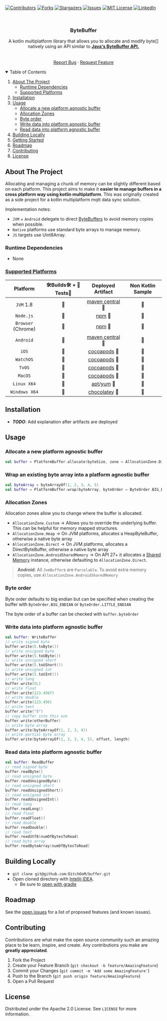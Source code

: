 [![Contributors][contributors-shield]][contributors-url]
[![Forks][forks-shield]][forks-url]
[![Stargazers][stars-shield]][stars-url]
[![Issues][issues-shield]][issues-url]
[![MIT License][license-shield]][license-url]
[![LinkedIn][linkedin-shield]][linkedin-url]


<!-- PROJECT LOGO -->
<!--suppress ALL -->

<br />
<p align="center">
<h3 align="center">ByteBuffer</h3>

<p align="center">
A kotlin multiplatform library that allows you to allocate and modify byte[] natively using an API similar to <a href="https://docs.oracle.com/javase/8/docs/api/java/nio/ByteBuffer.html"><strong>Java's ByteBuffer API.</strong></a>
<br />
<!-- <a href="https://github.com/DitchOoM/buffer"><strong>Explore the docs »</strong></a> -->
<br />
<br />
<!-- <a href="https://github.com/DitchOoM/buffer">View Demo</a>
· -->
<a href="https://github.com/DitchOoM/buffer/issues">Report Bug</a>
·
<a href="https://github.com/DitchOoM/buffer/issues">Request Feature</a>
</p>


<details open="open">
  <summary>Table of Contents</summary>
  <ol>
    <li>
      <a href="#about-the-project">About The Project</a>
      <ul>
        <li><a href="#runtime-dependencies">Runtime Dependencies</a></li>
      </ul>
      <ul>
        <li><a href="#supported-platforms">Supported Platforms</a></li>
      </ul>
    </li>
    <li><a href="#installation">Installation</a></li>
    <li>
      <a href="#usage">Usage</a>
      <ul>
        <li><a href="#allocate-a-new-platform-agnostic-buffer">Allocate a new platform agnostic buffer</a></li>
        <li><a href="#allocation-zone">Allocation Zones</a></li>
        <li><a href="#byte-order">Byte order</a></li>
        <li><a href="#write-data-into-platform-agnostic-buffer">Write data into platform agnostic buffer</a></li>
        <li><a href="#read-data-into-platform-agnostic-buffer">Read data into platform agnostic buffer</a></li>
      </ul>
    </li>
    <li>
      <a href="#building-locally">Building Locally</a>
    </li>
    <li><a href="#getting-started">Getting Started</a></li>
    <li><a href="#roadmap">Roadmap</a></li>
    <li><a href="#contributing">Contributing</a></li>
    <li><a href="#license">License</a></li>
  </ol>
</details>

## About The Project

Allocating and managing a chunk of memory can be slightly different based on each platform. This project aims to make
it **easier to manage buffers in a cross platform way using kotlin multiplatform**. This was originally created as a
side project for a kotlin multiplatform mqtt data sync solution.

Implementation notes:

* `JVM` + `Android` delegate to direct [ByteBuffers][byte-buffer-api] to avoid memory copies when possible.
* `Native` platforms use standard byte arrays to manage memory.
* `JS` targets use Uint8Array.

### Runtime Dependencies

* None

### [Supported Platforms](https://kotlinlang.org/docs/reference/mpp-supported-platforms.html)

| Platform | 🛠Builds🛠 + 🔬Tests🔬 | Deployed Artifact | Non Kotlin Sample |  
| :---: | :---: | :---: | :---: |
| `JVM` 1.8 |🚀| [maven central][maven-central] 🔮|🔮|
| `Node.js` |🚀|[npm][npm] 🔮|🔮|
| `Browser` (Chrome) |🚀|[npm][npm] 🔮|🔮|
| `Android` |🚀|[maven central][maven-central]  🔮|🔮|
| `iOS` |🚀|[cocoapods][cocoapods] 🔮|🔮|
| `WatchOS` |🚀|[cocoapods][cocoapods] 🔮|🔮|
| `TvOS` |🚀|[cocoapods][cocoapods] 🔮|🔮|
| `MacOS` |🚀|[cocoapods][cocoapods] 🔮|🔮|
| `Linux X64` |🚀|[apt][apt]/[yum][yum] 🔮|🔮|
| `Windows X64` |🚀|[chocolatey][chocolately] 🔮|🔮|

## Installation

- **_TODO_**: Add explanation after artifacts are deployed

## Usage

### Allocate a new platform agnostic buffer

```kotlin
val buffer = PlatformBuffer.allocate(byteSize, zone = AllocationZone.Direct, byteOrder = ByteOrder.BIG_ENDIAN)
```

### Wrap an existing byte array into a platform agnostic buffer

```kotlin
val byteArray = byteArrayOf(1, 2, 3, 4, 5)
val buffer = PlatformBuffer.wrap(byteArray, byteOrder = ByteOrder.BIG_ENDIAN)
```

### Allocation Zones

Allocation zones allow you to change where the buffer is allocated.

- `AllocationZone.Custom` -> Allows you to override the underlying buffer. This can be helpful for memory mapped
  structures.
- `AllocationZone.Heap` -> On JVM platforms, allocates a HeapByteBuffer, otherwise a native byte array
- `AllocationZone.Direct` -> On JVM platforms, allocates a DirectByteBuffer, otherwise a native byte array
- `AllocationZone.AndroidSharedMemory` -> On API 27+ it allocates
  a [Shared Memory](https://developer.android.com/reference/android/os/SharedMemory) instance, otherwise defaulting
  to `AllocationZone.Direct`.

> **Android**: All `JvmBuffer`s are `Parcelable`. To avoid extra memory copies, use `AllocationZone.AndroidSharedMemory`

### Byte order

Byte order defaults to big endian but can be specified when creating the buffer with `ByteOrder.BIG_ENDIAN`
or `ByteOrder.LITTLE_ENDIAN`

The byte order of a buffer can be checked with `buffer.byteOrder`

### Write data into platform agnostic buffer

```kotlin
val buffer: WriteBuffer
// write signed byte
buffer.write(5.toByte())
// write unsigned byte
buffer.write(5.toUByte())
// write unsigned short
buffer.write(5.toUShort())
// write unsigned int
buffer.write(5.toUInt())
// write long
buffer.write(5L)
// write float
buffer.write(123.456f)
// write double
buffer.write(123.456)
// write text
buffer.write("5")
// copy buffer into this one
buffer.write(otherBuffer)
// write byte array
buffer.write(byteArrayOf(1, 2, 3, 4))
// write partial byte array
buffer.write(byteArrayOf(1, 2, 3, 4, 5), offset, length)
```

### Read data into platform agnostic buffer

```kotlin
val buffer: ReadBuffer
// read signed byte
buffer.readByte()
// read unsigned byte
buffer.readUnsignedByte()
// read unsigned short
buffer.readUnsignedShort()
// read unsigned int
buffer.readUnsignedInt()
// read long
buffer.readLong()
// read float
buffer.readFloat()
// read double
buffer.readDouble()
// read text
buffer.readUtf8(numOfBytesToRead)
// read byte array
buffer.readByteArray(numOfBytesToRead)
```

## Building Locally

- `git clone git@github.com:DitchOoM/buffer.git`
- Open cloned directory with [Intellij IDEA](https://www.jetbrains.com/idea/download).
    - Be sure to [open with gradle](https://www.jetbrains.com/help/idea/gradle.html#gradle_import_project_start)

## Roadmap

See the [open issues](https://github.com/DitchOoM/buffer/issues) for a list of proposed features (and known issues).

## Contributing

Contributions are what make the open source community such an amazing place to be learn, inspire, and create. Any
contributions you make are **greatly appreciated**.

1. Fork the Project
2. Create your Feature Branch (`git checkout -b feature/AmazingFeature`)
3. Commit your Changes (`git commit -m 'Add some AmazingFeature'`)
4. Push to the Branch (`git push origin feature/AmazingFeature`)
5. Open a Pull Request

## License

Distributed under the Apache 2.0 License. See `LICENSE` for more information.

[contributors-shield]: https://img.shields.io/github/contributors/DitchOoM/buffer.svg?style=for-the-badge

[contributors-url]: https://github.com/DitchOoM/buffer/graphs/contributors

[forks-shield]: https://img.shields.io/github/forks/DitchOoM/buffer.svg?style=for-the-badge

[forks-url]: https://github.com/DitchOoM/buffer/network/members

[stars-shield]: https://img.shields.io/github/stars/DitchOoM/buffer.svg?style=for-the-badge

[stars-url]: https://github.com/DitchOoM/buffer/stargazers

[issues-shield]: https://img.shields.io/github/issues/DitchOoM/buffer.svg?style=for-the-badge

[issues-url]: https://github.com/DitchOoM/buffer/issues

[license-shield]: https://img.shields.io/github/license/DitchOoM/buffer.svg?style=for-the-badge

[license-url]: https://github.com/DitchOoM/buffer/blob/master/LICENSE.md

[linkedin-shield]: https://img.shields.io/badge/-LinkedIn-black.svg?style=for-the-badge&logo=linkedin&colorB=555

[linkedin-url]: https://www.linkedin.com/in/thebehera

[byte-buffer-api]: https://docs.oracle.com/javase/8/docs/api/java/nio/ByteBuffer.html

[maven-central]: https://search.maven.org/search?q=com.ditchoom

[npm]: https://www.npmjs.com/search?q=ditchoom-buffer

[cocoapods]: https://cocoapods.org/pods/DitchOoM-buffer

[apt]: https://packages.ubuntu.com/search?keywords=ditchoom&searchon=names&suite=groovy&section=all

[yum]: https://pkgs.org/search/?q=DitchOoM-buffer

[chocolately]: https://chocolatey.org/packages?q=DitchOoM-buffer
